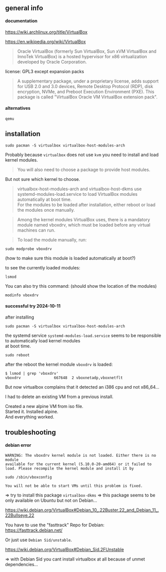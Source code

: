 ## general info

#### documentation

https://wiki.archlinux.org/title/VirtualBox

https://en.wikipedia.org/wiki/VirtualBox

> Oracle VirtualBox (formerly Sun VirtualBox, Sun xVM VirtualBox and InnoTek VirtualBox) is a hosted hypervisor for x86 virtualization developed by Oracle Corporation.

license: GPL3 except expansion packs

> A supplementary package, under a proprietary license, adds support for USB 2.0 and 3.0 devices, Remote Desktop Protocol (RDP), disk encryption, NVMe, and Preboot Execution Environment (PXE). This package is called "VirtualBox Oracle VM VirtualBox extension pack".

#### alternatives

`qemu`

## installation

```
sudo pacman -S virtualbox virtualbox-host-modules-arch
```

Probably because `virtualbox` does not use `kvm` you need to install and load kernel modules.

> You will also need to choose a package to provide host modules.

But not sure which kernel to choose.

> virtualbox-host-modules-arch and virtualbox-host-dkms use systemd-modules-load.service to load VirtualBox modules automatically at boot time.\
For the modules to be loaded after installation, either reboot or load the modules once manually.

> Among the kernel modules VirtualBox uses, there is a mandatory module named vboxdrv, which must be loaded before any virtual machines can run.

> To load the module manually, run:
```
sudo modprobe vboxdrv
```
(how to make sure this module is loaded automatically at boot?)

to see the currently loaded modules:
```
lsmod
```

You can also try this command: (should show the location of the modules)
```
modinfo vboxdrv
```

#### successful try 2024-10-11

after installing
```
sudo pacman -S virtualbox virtualbox-host-modules-arch
```
the systemd service `systemd-modules-load.service` seems to be responsible to automatically load kernel modules \
at boot time.

```
sudo reboot
```
after the reboot the kernel module `vboxdrv` is loaded:
```
$ lsmod | grep 'vboxdrv'
vboxdrv               667648  2 vboxnetadp,vboxnetflt
```

But now virtualbox complains that it detected an i386 cpu and not x86_64...

I had to delete an existing VM from a previous install.

Created a new alpine VM from iso file.\
Started it. Installed alpine.\
And everything worked.

## troubleshooting

#### debian error

```
WARNING: The vboxdrv kernel module is not loaded. Either there is no module
available for the current kernel (5.10.0-20-amd64) or it failed to
load. Please recompile the kernel module and install it by

sudo /sbin/vboxconfig

You will not be able to start VMs until this problem is fixed.
```

=> try to install this package `virtualbox-dkms`
=> this package seems to be only available on Ubuntu but not on Debian...

https://wiki.debian.org/VirtualBox#Debian_10_.22Buster.22_and_Debian_11_.22Bullseye.22

You have to use the "fasttrack" Repo for Debian: https://fasttrack.debian.net/

Or just use `Debian Sid/unstable`.

https://wiki.debian.org/VirtualBox#Debian_Sid.2FUnstable

=> with Debian Sid you cant install virtualbox at all because of unmet dependencies...

